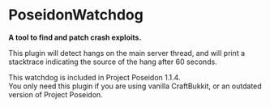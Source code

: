 # PoseidonWatchdog
<b>A tool to find and patch crash exploits.</b>

This plugin will detect hangs on the main server thread, and will print a stacktrace indicating the source of the hang after 60 seconds. 


This watchdog is included in Project Poseidon 1.1.4.<br />You only need this plugin if you are using vanilla CraftBukkit, or an outdated version of Project Poseidon.
